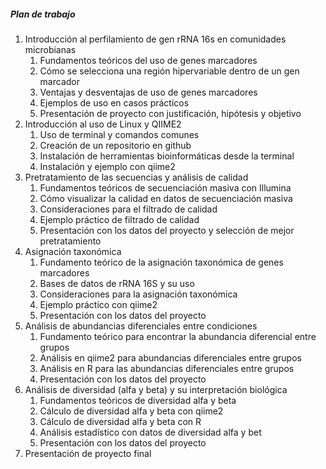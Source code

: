 ##### Plan de trabajo

1. Introducción al perfilamiento de gen rRNA 16s en comunidades microbianas
   1. Fundamentos teóricos del uso de genes marcadores
   2. Cómo se selecciona una región hipervariable dentro de un gen marcador
   3. Ventajas y desventajas de uso de genes marcadores
   4. Ejemplos de uso en casos prácticos
   5. Presentación de proyecto con justificación, hipótesis y objetivo
2. Introducción al uso de Linux y QIIME2
   1. Uso de terminal y comandos comunes
   2. Creación de un repositorio en github
   3. Instalación de herramientas bioinformáticas desde la terminal
   4. Instalación y ejemplo con qiime2
3. Pretratamiento de las secuencias y análisis de calidad
   1. Fundamentos teóricos de secuenciación masiva con Illumina
   2. Cómo visualizar la calidad en  datos de secuenciación masiva
   3. Consideraciones para el filtrado de calidad
   4. Ejemplo práctico de filtrado de calidad
   5. Presentación con los datos del proyecto y selección de mejor pretratamiento
4. Asignación taxonómica
   1. Fundamento teórico de la asignación taxonómica de genes marcadores
   2. Bases de datos de rRNA 16S y su uso
   3. Consideraciones para la asignación taxonómica
   4. Ejemplo práctico con qiime2
   5. Presentación con los datos del proyecto
5. Análisis de abundancias diferenciales entre condiciones
   1. Fundamento teórico para encontrar la abundancia diferencial entre grupos
   2. Análisis en qiime2 para abundancias diferenciales entre grupos
   3. Análisis en R para las abundancias diferenciales entre grupos
   4. Presentación con los datos del proyecto
6. Análisis de diversidad (alfa y beta) y su interpretación biológica
   1. Fundamentos teóricos de diversidad alfa y beta
   2. Cálculo de diversidad alfa y beta con qiime2
   3. Cálculo de diversidad alfa y beta con R
   4. Análisis estadístico con datos de diversidad alfa y bet
   5. Presentación con los datos del proyecto
7. Presentación de proyecto final